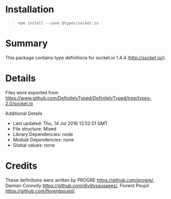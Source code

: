 # Installation
> `npm install --save @types/socket.io`

# Summary
This package contains type definitions for socket.io 1.4.4 (http://socket.io/).

# Details
Files were exported from https://www.github.com/DefinitelyTyped/DefinitelyTyped/tree/types-2.0/socket.io

Additional Details
 * Last updated: Thu, 14 Jul 2016 13:52:51 GMT
 * File structure: Mixed
 * Library Dependencies: node
 * Module Dependencies: none
 * Global values: none

# Credits
These definitions were written by PROGRE <https://github.com/progre/>, Damian Connolly <https://github.com/divillysausages/>, Florent Poujol <https://github.com/florentpoujol/>.
